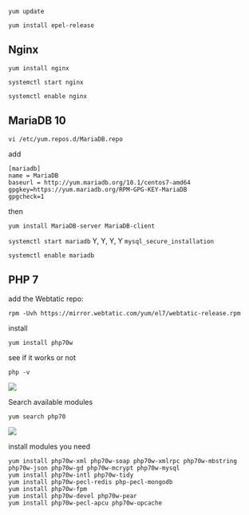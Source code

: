 `yum update`

`yum install epel-release`

## Nginx

`yum install nginx`

`systemctl start nginx`

`systemctl enable nginx`

## MariaDB 10

`vi /etc/yum.repos.d/MariaDB.repo`

add

```
[mariadb]
name = MariaDB
baseurl = http://yum.mariadb.org/10.1/centos7-amd64
gpgkey=https://yum.mariadb.org/RPM-GPG-KEY-MariaDB
gpgcheck=1
```
then

`yum install MariaDB-server MariaDB-client`

`systemctl start mariadb`
Y, Y, Y, Y
`mysql_secure_installation`

`systemctl enable mariadb`

## PHP 7

add the Webtatic repo:

`rpm -Uvh https://mirror.webtatic.com/yum/el7/webtatic-release.rpm`

install

``yum install php70w``

see if it works or not

``php -v``

![](http://i.imgur.com/XFFuwvv.png)

Search available modules

`yum search php70`

![](http://i.imgur.com/ro6XviD.png)

install modules you need

```
yum install php70w-xml php70w-soap php70w-xmlrpc php70w-mbstring php70w-json php70w-gd php70w-mcrypt php70w-mysql 
yum install php70w-intl php70w-tidy
yum install php70w-pecl-redis php-pecl-mongodb 
yum install php70w-fpm
yum install php70w-devel php70w-pear
yum install php70w-pecl-apcu php70w-opcache
```
